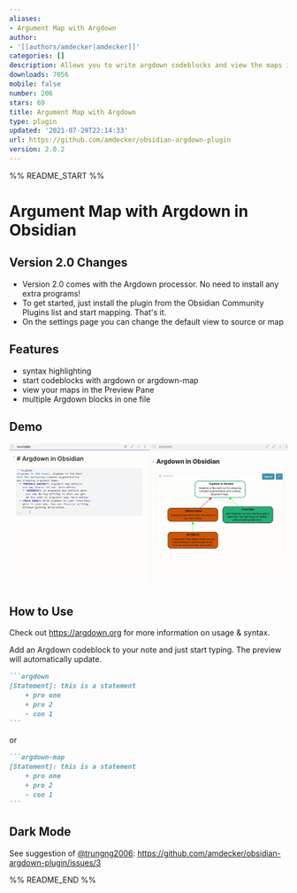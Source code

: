 ```yaml
---
aliases:
- Argument Map with Argdown
author:
- '[[authors/amdecker|amdecker]]'
categories: []
description: Allows you to write argdown codeblocks and view the maps in Preview
downloads: 7056
mobile: false
number: 206
stars: 69
title: Argument Map with Argdown
type: plugin
updated: '2021-07-29T22:14:33'
url: https://github.com/amdecker/obsidian-argdown-plugin
version: 2.0.2
---
```


%% README_START %%

# Argument Map with Argdown in Obsidian

## Version 2.0 Changes
* Version 2.0 comes with the Argdown processor. No need to install any
extra programs!
* To get started, just install the plugin from the Obsidian Community Plugins list and start mapping. That's it.
* On the settings page you can change the default view to source or map


## Features
* syntax highlighting
* start codeblocks with argdown or argdown-map 
* view your maps in the Preview Pane
* multiple Argdown blocks in one file

## Demo
![demo](https://raw.githubusercontent.com/amdecker/obsidian-argdown-plugin/master/demo.gif)

## How to Use
Check out https://argdown.org for more information on usage & syntax.

Add an Argdown codeblock to your note and just start typing. The preview will automatically update.
````markdown
```argdown 
[Statement]: this is a statement
    + pro one
    + pro 2
    - con 1
```
````
or 
````markdown
```argdown-map
[Statement]: this is a statement
    + pro one
    + pro 2
    - con 1
```
````

## Dark Mode
See suggestion of [@trungng2006](https://github.com/trungng2006): https://github.com/amdecker/obsidian-argdown-plugin/issues/3


%% README_END %%